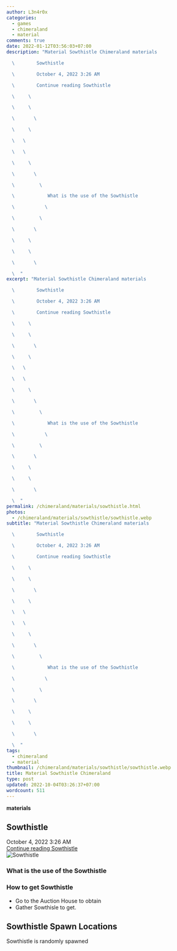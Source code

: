 ```yaml
---
author: L3n4r0x
categories:
  - games
  - chimeraland
  - material
comments: true
date: 2022-01-12T03:56:03+07:00
description: "Material Sowthistle Chimeraland materials

  \        Sowthistle

  \        October 4, 2022 3:26 AM

  \        Continue reading Sowthistle

  \     \ 

  \     \ 

  \       \ 

  \     \ 

  \   \ 

  \   \ 

  \     \ 

  \       \ 

  \         \ 

  \            What is the use of the Sowthistle

  \           \ 

  \         \ 

  \       \ 

  \     \ 

  \     \ 

  \       \ 

  \  "
excerpt: "Material Sowthistle Chimeraland materials

  \        Sowthistle

  \        October 4, 2022 3:26 AM

  \        Continue reading Sowthistle

  \     \ 

  \     \ 

  \       \ 

  \     \ 

  \   \ 

  \   \ 

  \     \ 

  \       \ 

  \         \ 

  \            What is the use of the Sowthistle

  \           \ 

  \         \ 

  \       \ 

  \     \ 

  \     \ 

  \       \ 

  \  "
permalink: /chimeraland/materials/sowthistle.html
photos:
  - /chimeraland/materials/sowthistle/sowthistle.webp
subtitle: "Material Sowthistle Chimeraland materials

  \        Sowthistle

  \        October 4, 2022 3:26 AM

  \        Continue reading Sowthistle

  \     \ 

  \     \ 

  \       \ 

  \     \ 

  \   \ 

  \   \ 

  \     \ 

  \       \ 

  \         \ 

  \            What is the use of the Sowthistle

  \           \ 

  \         \ 

  \       \ 

  \     \ 

  \     \ 

  \       \ 

  \  "
tags:
  - chimeraland
  - material
thumbnail: /chimeraland/materials/sowthistle/sowthistle.webp
title: Material Sowthistle Chimeraland
type: post
updated: 2022-10-04T03:26:37+07:00
wordcount: 511
---
```


<link
  rel="stylesheet"
  href="https://rawcdn.githack.com/dimaslanjaka/Web-Manajemen/870a349/css/bootstrap-5-3-0-alpha3-wrapper.css"
/>
<section id="bootstrap-wrapper">
  <div data-bs-theme="dark">
    <div
      class="row g-0 border rounded overflow-hidden flex-md-row mb-4 shadow-sm position-relative bg-dark text-light"
    >
      <div class="col p-4 d-flex flex-column position-static">
        <strong class="d-inline-block mb-2 text-success">materials</strong>
        <h2 class="mb-0">Sowthistle</h2>
        <div class="mb-1 text-muted">October 4, 2022 3:26 AM</div>
        <a
          href="/chimeraland/materials/sowthistle.html"
          class="stretched-link d-none text-primary"
          >Continue reading Sowthistle</a
        >
      </div>
      <div class="col-auto d-none d-md-block d-lg-block">
        <img
          src="https://www.webmanajemen.com/chimeraland/materials/sowthistle/sowthistle.webp"
          alt="Sowthistle"
        />
      </div>
    </div>
    <div class="row">
      <div class="col-lg-6 col-12 mb-2">
        <div class="card">
          <div class="card-body">
            <h3 class="card-title">What is the use of the Sowthistle</h3>
            <div class="card-text"><ul></ul></div>
          </div>
        </div>
      </div>
      <div class="col-lg-6 col-12 mb-2">
        <div class="card">
          <div class="card-body">
            <h3 class="card-title">How to get Sowthistle</h3>
            <div class="card-text">
              <ul>
                <li>Go to the Auction House to obtain</li>
                <li>Gather Sowthisle to get.</li>
              </ul>
            </div>
          </div>
        </div>
      </div>
      <div class="col-12 mb-2">
        <h2>Sowthistle Spawn Locations</h2>
        <p>Sowthistle is randomly spawned</p>
      </div>
    </div>
  </div>
</section>